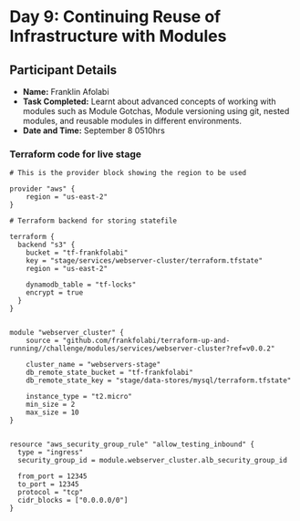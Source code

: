 # Day 9: Continuing Reuse of Infrastructure with Modules

## Participant Details
- **Name:** Franklin Afolabi
- **Task Completed:** Learnt about advanced concepts of working with modules such as Module Gotchas, Module versioning using git, nested modules, and reusable modules in different environments.
- **Date and Time:** September 8 0510hrs


### Terraform code for live stage
```
# This is the provider block showing the region to be used

provider "aws" {
    region = "us-east-2"
}

# Terraform backend for storing statefile

terraform {
  backend "s3" {
    bucket = "tf-frankfolabi"
    key = "stage/services/webserver-cluster/terraform.tfstate"
    region = "us-east-2"

    dynamodb_table = "tf-locks"
    encrypt = true
  }
}


module "webserver_cluster" {
    source = "github.com/frankfolabi/terraform-up-and-running//challenge/modules/services/webserver-cluster?ref=v0.0.2"
    
    cluster_name = "webservers-stage"
    db_remote_state_bucket = "tf-frankfolabi"
    db_remote_state_key = "stage/data-stores/mysql/terraform.tfstate"

    instance_type = "t2.micro"
    min_size = 2
    max_size = 10
}


resource "aws_security_group_rule" "allow_testing_inbound" {
  type = "ingress"
  security_group_id = module.webserver_cluster.alb_security_group_id

  from_port = 12345
  to_port = 12345
  protocol = "tcp"
  cidr_blocks = ["0.0.0.0/0"]
}
